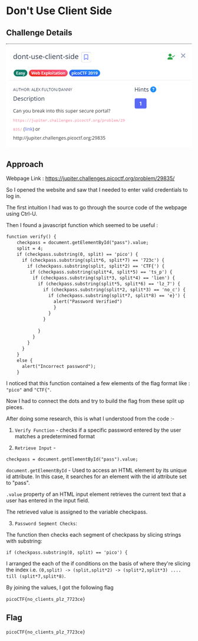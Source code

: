 # Don't Use Client Side

## Challenge Details

![Error in loading image](./Images/dont-use-client-side.png)

## Approach

Webpage Link : https://jupiter.challenges.picoctf.org/problem/29835/

So I opened the website and saw that I needed to enter valid credentials to log in.

The first intuition I had was to go through the source code of the webpage using Ctrl-U.

Then I found a javascript function which seemed to be useful :

``` 
function verify() {
    checkpass = document.getElementById("pass").value;
    split = 4;
    if (checkpass.substring(0, split) == 'pico') {
      if (checkpass.substring(split*6, split*7) == '723c') {
        if (checkpass.substring(split, split*2) == 'CTF{') {
         if (checkpass.substring(split*4, split*5) == 'ts_p') {
          if (checkpass.substring(split*3, split*4) == 'lien') {
            if (checkpass.substring(split*5, split*6) == 'lz_7') {
              if (checkpass.substring(split*2, split*3) == 'no_c') {
                if (checkpass.substring(split*7, split*8) == 'e}') {
                  alert("Password Verified")
                  }
                }
              }
      
            }
          }
        }
      }
    }
    else {
      alert("Incorrect password");
    }
```

I noticed that this function contained a few elements of the flag format like : `"pico"` and `"CTF{"`.

Now I had to connect the dots and try to build the flag from these split up pieces.

After doing some research, this is what I understood from the code :-

1. `Verify Function` - checks if a specific password entered by the user matches a predetermined format

2. `Retrieve Input` - 
```
checkpass = document.getElementById("pass").value;
```

`document.getElementById` - Used to access an HTML element by its unique id attribute. In this case, it searches for an element with the id attribute set to "pass".

`.value` property of an HTML input element retrieves the current text that a user has entered in the input field.

The retrieved value is assigned to the variable checkpass.

3. `Password Segment Checks`:

The function then checks each segment of checkpass by slicing strings with substring:
```
if (checkpass.substring(0, split) == 'pico') {

```

I arranged the each of the if conditions on the basis of where they're slicing the index i.e. `(0,split) -> (split,split*2) -> (split*2,split*3) .... till (split*7,split*8)`.

By joining the values, I got the following flag

`picoCTF{no_clients_plz_7723ce}`

## Flag

`picoCTF{no_clients_plz_7723ce}`






